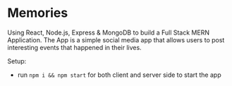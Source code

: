 # Memories

Using React, Node.js, Express & MongoDB to build a Full Stack MERN Application. The App is a simple social media app that allows users to post interesting events that happened in their lives.

Setup:
- run ```npm i && npm start``` for both client and server side to start the app


